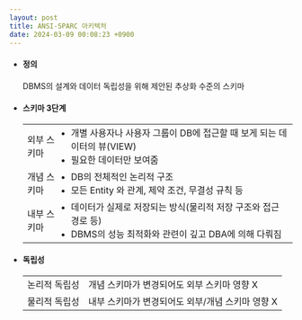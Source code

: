 ```yaml
---
layout: post
title: ANSI-SPARC 아키텍처
date: 2024-03-09 00:08:23 +0900
---
```

- #### 정의
  <p class="sub">DBMS의 설계와 데이터 독립성을 위해 제안된 추상화 수준의 스키마</p>
- #### 스키마 3단계
  <table>
  <tr>
  <td>외부 스키마</td>
  <td>
  <li>개별 사용자나 사용자 그룹이 DB에 접근할 때 보게 되는 데이터의 뷰(VIEW)</li>
  <li>필요한 데이터만 보여줌</li>
  </td>
  </tr>
  <tr>
  <td>개념 스키마</td>
  <td>
  <li>DB의 전체적인 논리적 구조</li>
  <li>모든 Entity 와 관계, 제약 조건, 무결성 규칙 등</li>
  </td>
  </tr>
  <tr>
  <td>내부 스키마</td>
  <td>
  <li>데이터가 실제로 저장되는 방식(물리적 저장 구조와 접근 경로 등)</li>
  <li>DBMS의 성능 최적화와 관련이 깊고 DBA에 의해 다뤄짐</li>
  </td>
  </tr>
  </table>
- #### 독립성
  <table>
  <tr><td>논리적 독립성</td><td>개념 스키마가 변경되어도 외부 스키마 영향 X</td></tr>
  <tr><td>물리적 독립성</td><td>내부 스키마가 변경되어도 외부/개념 스키마 영향 X</td></tr>
  </table>